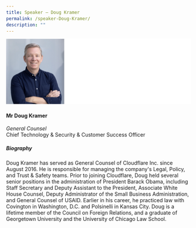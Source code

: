 ```yaml
---
title: Speaker – Doug Kramer
permalink: /speaker-Doug-Kramer/
description: ""
---
```

![](/images/Speakers/Doug%20Kramer.jpg)

#### **Mr Doug Kramer**

*General Counsel*  
Chief Technology & Security & Customer Success Officer

##### **Biography**
Doug Kramer has served as General Counsel of Cloudflare Inc. since August 2016. He is responsible for managing the company's Legal, Policy, and Trust & Safety teams. Prior to joining Cloudflare, Doug held several senior positions in the administration of President Barack Obama, including Staff Secretary and Deputy Assistant to the President, Associate White House Counsel, Deputy Administrator of the Small Business Administration, and General Counsel of USAID. Earlier in his career, he practiced law with Covington in Washington, D.C. and Polsinelli in Kansas City. Doug is a lifetime member of the Council on Foreign Relations, and a graduate of Georgetown University and the University of Chicago Law School.